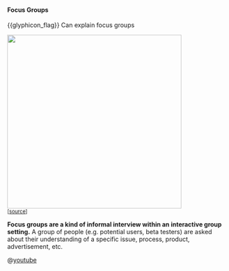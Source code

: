 <div id="title">

#### Focus Groups

</div>

<span id="prereqs"></span>

<span id="outcomes">{{glyphicon_flag}} Can explain focus groups</span>

<div id="body">

<div v-closeable alt="focus group photo">

<img src="https://media.defense.gov/2012/Apr/11/2000162334/670/394/0/120403-F-PR861-011.JPG" width="400" /><br>
<sub>[[source](http://www.hanscom.af.mil/News/Article-Display/Article/380048/caring-for-people-forum-identifies-issues/)]</sub>
</div><p/>

**Focus groups are a kind of informal interview within an interactive group setting.** A group of people (e.g. potential users, beta testers) are asked about their understanding of a specific issue, process, product, advertisement, etc.  

<panel type="seamless" header="%%{{ icon_video }}: How do focus groups work? - Hector Lanz {{ icon_tangential }}%%">

@[youtube](3TwgVQIZPsw)

</panel>

</div>

<div id="extras">
</div>